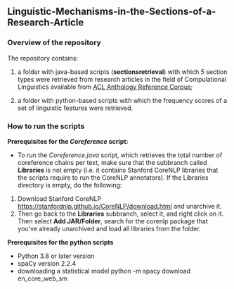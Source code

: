 ## Linguistic-Mechanisms-in-the-Sections-of-a-Research-Article
 
### Overview of the repository
The repository contains:

1) a folder with java-based scripts (**sectionsretrieval**) with which 5 section types were retrieved from research articles in the field of Compulational Linguistics available from [ACL Anthology Reference Corpus](https://acl-arc.comp.nus.edu.sg/); 

2) a folder with python-based scripts with which the frequency scores of a set of linguistic features were retrieved. 


### How to run the scripts
**Prerequisites for the _Coreference_ script:**
- To run the *Coreference.java* script, which retrieves the total number of coreference chains per text, make sure that the subbranch called **Libraries** is not empty (i.e. it contains Stanford CoreNLP libraries that the scripts require to run the CoreNLP annotators). If the Libraries directory is empty, do the following:
1. Download Stanford CoreNLP https://stanfordnlp.github.io/CoreNLP/download.html and unarchive it.
2. Then go back to the **Libraries** subbranch, select it, and right click on it. Then select **Add JAR/Folder**, search for the corenlp package that you've already unarchived and load all libraries from the folder.


**Prerequisites for the python scripts**
- Python 3.8 or later version
- spaCy version  2.2.4
- downloading a statistical model
python -m spacy download en_core_web_sm

